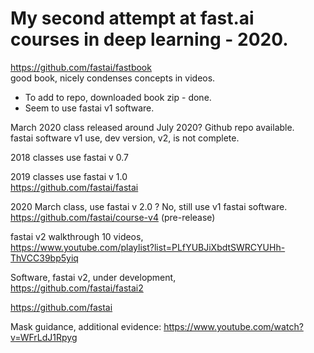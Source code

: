 # My second attempt at fast.ai courses in deep learning - 2020.  

https://github.com/fastai/fastbook  
good book, nicely condenses concepts in videos.  
  * To add to repo, downloaded book zip - done.  
  * Seem to use fastai v1 software.  

March 2020 class released around July 2020?  Github repo available.  
fastai software v1 use, dev version, v2, is not complete.  

2018 classes use fastai v 0.7   

2019 classes use fastai v 1.0  
https://github.com/fastai/fastai  

2020 March class, use fastai v 2.0 ? No, still use v1 fastai software.    
https://github.com/fastai/course-v4 (pre-release)  

fastai v2 walkthrough 10 videos,  
https://www.youtube.com/playlist?list=PLfYUBJiXbdtSWRCYUHh-ThVCC39bp5yiq  

Software, fastai v2, under development,  
https://github.com/fastai/fastai2   

https://github.com/fastai  

Mask guidance, additional evidence:  https://www.youtube.com/watch?v=WFrLdJ1Rpyg  
